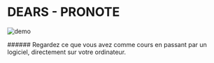 # DEARS - PRONOTE

![demo](https://cdn.discordapp.com/attachments/573915112440594432/754039327234850857/Capture_decran_2020-09-11_a_20.02.38.png)

###### Regardez ce que vous avez comme cours en passant par un logiciel, directement sur votre ordinateur.
